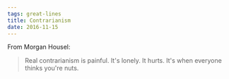 ```yaml
---
tags: great-lines
title: Contrarianism
date: 2016-11-15
---
```


From Morgan Housel:

> Real contrarianism is painful. It's lonely. It hurts. It's when everyone thinks you're nuts.
